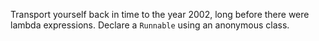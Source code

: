 Transport yourself back in time to the year 2002, long before there were lambda expressions. Declare a `Runnable` using an anonymous class.
